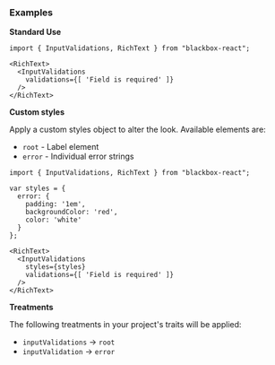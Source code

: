 ### Examples

**Standard Use**

```
import { InputValidations, RichText } from "blackbox-react";

<RichText>
  <InputValidations
    validations={[ 'Field is required' ]}
  />
</RichText>
```

**Custom styles**

Apply a custom styles object to alter the look. Available elements are:

- `root` - Label element
- `error` - Individual error strings

```
import { InputValidations, RichText } from "blackbox-react";

var styles = {
  error: {
    padding: '1em',
    backgroundColor: 'red',
    color: 'white'
  }
};

<RichText>
  <InputValidations
    styles={styles}
    validations={[ 'Field is required' ]}
  />
</RichText>
```

**Treatments**

The following treatments in your project's traits will be applied:

- `inputValidations` -> `root`
- `inputValidation` -> `error`
